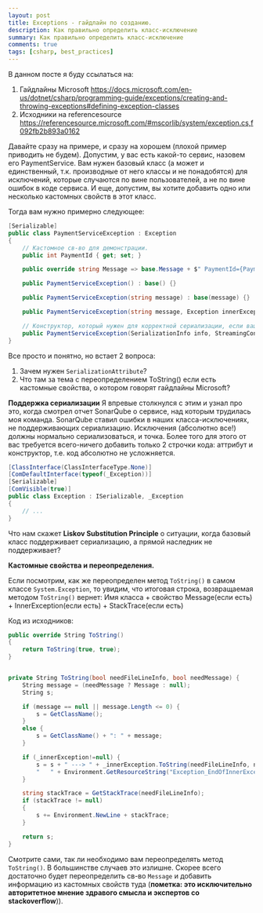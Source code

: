 ```yaml
---
layout: post
title: Exceptions - гайдлайн по созданию.
description: Как правильно определить класс-исключение
summary: Как правильно определить класс-исключение
comments: true
tags: [csharp, best_practices]
---
```


В данном посте я буду ссылаться на:
1. Гайдлайны Microsoft <https://docs.microsoft.com/en-us/dotnet/csharp/programming-guide/exceptions/creating-and-throwing-exceptions#defining-exception-classes>
2. Исходники на referencesource <https://referencesource.microsoft.com/#mscorlib/system/exception.cs,f092fb2b893a0162>

Давайте сразу на примере, и сразу на хорошем (плохой пример приводить не будем). Допустим, у вас есть какой-то сервис, назовем его PaymentService. Вам нужен базовый класс (а может и единственный, т.к. производные от него классы и не понадобятся) для исключений, которые случаются по вине пользователей, а не по вине ошибок в коде сервиса. И еще, допустим, вы хотите добавить одно или несколько кастомных свойств в этот класс.

Тогда вам нужно примерно следующее:

```csharp
[Serializable]
public class PaymentServiceException : Exception
{
    // Кастомное св-во для демонстрации.
    public int PaymentId { get; set; }

    public override string Message => base.Message + $" PaymentId={PaymentId}.";

    public PaymentServiceException() : base() {}

    public PaymentServiceException(string message) : base(message) {}

    public PaymentServiceException(string message, Exception innerException) : base(message, innerException) {}

    // Конструктор, который нужен для корректной сериализации, если ваш сервис передает исключение за свои пределы.
    public PaymentServiceException(SerializationInfo info, StreamingContext context) : base(info, context) { }
}
```

Все просто и понятно, но встает 2 вопроса:
1. Зачем нужен `SerializationAttribute`?
2. Что там за тема с переопределением ToString() если есть кастомные свойства, о котором говорят гайдлайны Microsoft?

**Поддержка сериализации**
Я впревые столкнулся с этим и узнал про это, когда смотрел отчет SonarQube о сервисе, над которым трудилась моя команда. SonarQube ставил ошибки в наших класса-исключениях, не поддерживающих сериализацию.
Исключения (абсолютно все!) должны нормально сериализоваться, и точка. Более того для этого от вас требуется всего-ничего добавить только 2 строчки кода: аттрибут и конструктор, т.е. код абсолютно не усложняется.

```csharp
[ClassInterface(ClassInterfaceType.None)]
[ComDefaultInterface(typeof(_Exception))]
[Serializable]
[ComVisible(true)]
public class Exception : ISerializable, _Exception
{
    // ...
}
```

Что нам скажет **Liskov Substitution Principle** о ситуации, когда базовый класс поддерживает сериализацию, а прямой наследник не поддерживает?

**Кастомные свойства и переопределения.**

Если посмотрим, как же переопределен метод `ToString()` в самом классе `System.Exception`, то увидим, что итоговая строка, возвращаемая методом `ToString()` вернет:
Имя класса + свойство Message(если есть) + InnerException(если есть) + StackTrace(если есть) 

Код из исходников:

```csharp
public override String ToString()
{
    return ToString(true, true);
}


private String ToString(bool needFileLineInfo, bool needMessage) {
    String message = (needMessage ? Message : null);
    String s;

    if (message == null || message.Length <= 0) {
        s = GetClassName();
    }
    else {
        s = GetClassName() + ": " + message;
    }

    if (_innerException!=null) {
        s = s + " ---> " + _innerException.ToString(needFileLineInfo, needMessage) + Environment.NewLine + 
        "   " + Environment.GetResourceString("Exception_EndOfInnerExceptionStack");
    }

    string stackTrace = GetStackTrace(needFileLineInfo);
    if (stackTrace != null)
    {
        s += Environment.NewLine + stackTrace;
    }

    return s;
}
```

Смотрите сами, так ли необходимо вам переопределять метод `ToString()`. В большинстве случаев это излишне. Скорее всего достаточно будет переопределить св-во `Message` и добавить информацию из кастомных свойств туда (__пометка: это исключительно авторитетное мнение здравого смысла и экспертов со stackoverflow__)).

